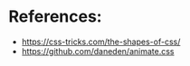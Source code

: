 # References:
-   https://css-tricks.com/the-shapes-of-css/
-   https://github.com/daneden/animate.css